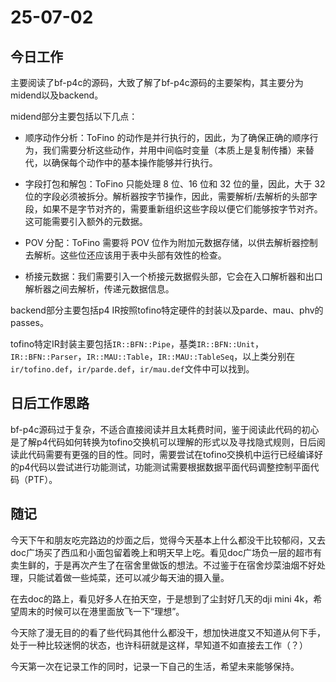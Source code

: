 # 25-07-02

## 今日工作

主要阅读了bf-p4c的源码，大致了解了bf-p4c源码的主要架构，其主要分为midend以及backend。

midend部分主要包括以下几点：

- 顺序动作分析：ToFino 的动作是并行执行的，因此，为了确保正确的顺序行为，我们需要分析这些动作，并用中间临时变量（本质上是复制传播）来替代，以确保每个动作中的基本操作能够并行执行。

- 字段打包和解包：ToFino 只能处理 8 位、16 位和 32 位的量，因此，大于 32 位的字段必须被拆分。解析器按字节操作，因此，需要解析/去解析的头部字段，如果不是字节对齐的，需要重新组织这些字段以便它们能够按字节对齐。这可能需要引入额外的元数据。

- POV 分配：ToFino 需要将 POV 位作为附加元数据存储，以供去解析器控制去解析。这些位还应该用于表中头部有效性的检查。

- 桥接元数据：我们需要引入一个桥接元数据假头部，它会在入口解析器和出口解析器之间去解析，传递元数据信息。

backend部分主要包括p4 IR按照tofino特定硬件的封装以及parde、mau、phv的passes。

tofino特定IR封装主要包括`IR::BFN::Pipe`，基类`IR::BFN::Unit`，`IR::BFN::Parser`，`IR::MAU::Table`，`IR::MAU::TableSeq`，以上类分别在`ir/tofino.def`，`ir/parde.def`，`ir/mau.def`文件中可以找到。

## 日后工作思路

bf-p4c源码过于复杂，不适合直接阅读并且太耗费时间，鉴于阅读此代码的初心是了解p4代码如何转换为tofino交换机可以理解的形式以及寻找隐式规则，日后阅读此代码需要有更强的目的性。同时，需要尝试在tofino交换机中运行已经编译好的p4代码以尝试进行功能测试，功能测试需要根据数据平面代码调整控制平面代码（PTF）。

## 随记

今天下午和朋友吃完路边的炒面之后，觉得今天基本上什么都没干比较郁闷，又去doc广场买了西瓜和小面包留着晚上和明天早上吃。看见doc广场负一层的超市有卖生鲜的，于是再次产生了在宿舍里做饭的想法。不过鉴于在宿舍炒菜油烟不好处理，只能试着做一些炖菜，还可以减少每天油的摄入量。

在去doc的路上，看见好多人在拍天空，于是想到了尘封好几天的dji mini 4k，希望周末的时候可以在港里面放飞一下“理想”。

今天除了漫无目的的看了些代码其他什么都没干，想加快进度又不知道从何下手，处于一种比较迷惘的状态，也许科研就是这样，早知道不如直接去工作（？）

今天第一次在记录工作的同时，记录一下自己的生活，希望未来能够保持。